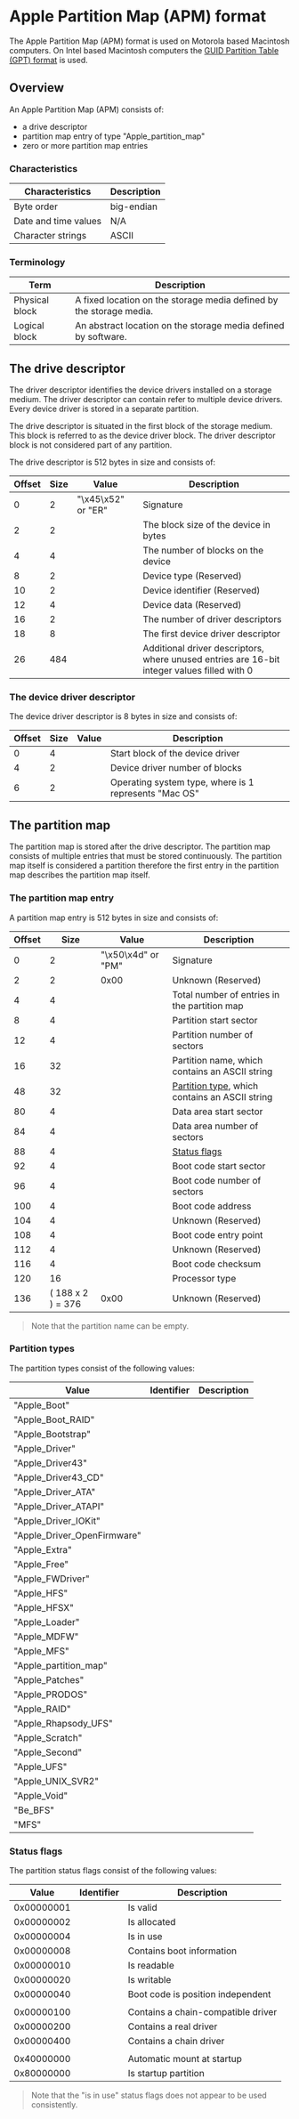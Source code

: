 # Apple Partition Map (APM) format

The Apple Partition Map (APM) format is used on Motorola based Macintosh
computers. On Intel based Macintosh computers the [GUID Partition Table (GPT) format](gpt.md)
is used.

## Overview

An Apple Partition Map (APM) consists of:

* a drive descriptor
* partition map entry of type "Apple_partition_map"
* zero or more partition map entries

### Characteristics

| Characteristics | Description
| --- | ---
| Byte order | big-endian
| Date and time values | N/A
| Character strings | ASCII

### Terminology

| Term | Description
| --- | ---
| Physical block | A fixed location on the storage media defined by the storage media.
| Logical block | An abstract location on the storage media defined by software.

## The drive descriptor

The driver descriptor identifies the device drivers installed on a storage
medium. The driver descriptor can contain refer to multiple device drivers.
Every device driver is stored in a separate partition.

The drive descriptor is situated in the first block of the storage medium. This
block is referred to as the device driver block. The driver descriptor block is
not considered part of any partition.

The drive descriptor is 512 bytes in size and consists of:

| Offset | Size | Value | Description
| --- | --- | --- | ---
| 0 | 2 | "\x45\x52" or "ER" | Signature
| 2 | 2 | | The block size of the device in bytes
| 4 | 4 | | The number of blocks on the device
| 8 | 2 | | Device type (Reserved)
| 10 | 2 | | Device identifier (Reserved)
| 12 | 4 | | Device data (Reserved)
| 16 | 2 | | The number of driver descriptors
| 18 | 8 | | The first device driver descriptor
| 26 | 484 | | Additional driver descriptors, where unused entries are 16-bit integer values filled with 0

### The device driver descriptor

The device driver descriptor is 8 bytes in size and consists of:

| Offset | Size | Value | Description
| --- | --- | --- | ---
| 0 | 4 | | Start block of the device driver
| 4 | 2 | | Device driver number of blocks
| 6 | 2 | | Operating system type, where is 1 represents "Mac OS"

## The partition map

The partition map is stored after the drive descriptor. The partition map
consists of multiple entries that must be stored continuously. The partition
map itself is considered a partition therefore the first entry in the partition
map describes the partition map itself.

### The partition map entry

A partition map entry is 512 bytes in size and consists of:

| Offset | Size | Value | Description
| --- | --- | --- | ---
| 0 | 2 | "\x50\x4d" or "PM" | Signature
| 2 | 2 | 0x00 | Unknown (Reserved)
| 4 | 4 | | Total number of entries in the partition map
| 8 | 4 | | Partition start sector
| 12 | 4 | | Partition number of sectors
| 16 | 32 | | Partition name, which contains an ASCII string
| 48 | 32 | | [Partition type](#partition_types), which contains an ASCII string
| 80 | 4 | | Data area start sector
| 84 | 4 | | Data area number of sectors
| 88 | 4 | | [Status flags](#status_flags)
| 92 | 4 | | Boot code start sector
| 96 | 4 | | Boot code number of sectors
| 100 | 4 | | Boot code address
| 104 | 4 | | Unknown (Reserved)
| 108 | 4 | | Boot code entry point
| 112 | 4 | | Unknown (Reserved)
| 116 | 4 | | Boot code checksum
| 120 | 16 | | Processor type
| 136 | ( 188 x 2 ) = 376 | 0x00 | Unknown (Reserved)

> Note that the partition name can be empty.

### <a name="partition_types"></a>Partition types

The partition types consist of the following values:

| Value | Identifier | Description
| --- | --- | ---
| "Apple_Boot" | |
| "Apple_Boot_RAID" | |
| "Apple_Bootstrap" | |
| "Apple_Driver" | |
| "Apple_Driver43" | |
| "Apple_Driver43_CD" | |
| "Apple_Driver_ATA" | |
| "Apple_Driver_ATAPI" | |
| "Apple_Driver_IOKit" | |
| "Apple_Driver_OpenFirmware" | |
| "Apple_Extra" | |
| "Apple_Free" | |
| "Apple_FWDriver" | |
| "Apple_HFS" | |
| "Apple_HFSX" | |
| "Apple_Loader" | |
| "Apple_MDFW" | |
| "Apple_MFS" | |
| "Apple_partition_map" | |
| "Apple_Patches" | |
| "Apple_PRODOS" | |
| "Apple_RAID" | |
| "Apple_Rhapsody_UFS" | |
| "Apple_Scratch" | |
| "Apple_Second" | |
| "Apple_UFS" | |
| "Apple_UNIX_SVR2" | |
| "Apple_Void" | |
| "Be_BFS" | |
| "MFS" | |

### <a name="status_flags"></a>Status flags

The partition status flags consist of the following values:

| Value | Identifier | Description
| --- | --- | ---
| 0x00000001 | | Is valid
| 0x00000002 | | Is allocated
| 0x00000004 | | Is in use
| 0x00000008 | | Contains boot information
| 0x00000010 | | Is readable
| 0x00000020 | | Is writable
| 0x00000040 | | Boot code is position independent
| | |
| 0x00000100 | | Contains a chain-compatible driver
| 0x00000200 | | Contains a real driver
| 0x00000400 | | Contains a chain driver
| | |
| 0x40000000 | | Automatic mount at startup
| 0x80000000 | | Is startup partition

> Note that the "is in use" status flags does not appear to be used consistently.
